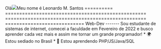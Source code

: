 Olá![](https://user-images.githubusercontent.com/18350557/176309783-0785949b-9127-417c-8b55-ab5a4333674e.gif)Meu nome é Leonardo M. Santos ========== ================================================== ================================================== ============================ Web-Dev ------- Sou estudante de sistemas de internet, comecei a faculdade em Fevereiro de 2022 e busco aprender cada vez mais e assim me tornar um grande programador! * 🌍 Estou sediado no Brasil * 🧠 Estou aprendendo PHP/JS/Java/SQL
